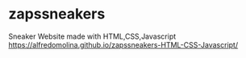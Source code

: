 # zapssneakers
Sneaker Website made with HTML,CSS,Javascript
https://alfredomolina.github.io/zapssneakers-HTML-CSS-Javascript/
